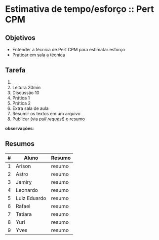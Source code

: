 # Estimativa de tempo/esforço :: Pert CPM

## Objetivos
- Entender a técnica de Pert CPM para estimatar esforço
- Praticar em sala a técnica

## Tarefa
1. 
  1. Leitura 20min
  2. Discussão 10
2. Prática 1
3. Prática 2
4. Extra sala de aula
  1. Resumir os textos em um arquivo
  2. Publicar (via _pull request_) o resumo

**observações**: 

## Resumos

| # | Aluno | Resumo |
| --- | --- | --- |
| 1 | Arison | resumo |
| 2 | Astro | resumo |
| 3 | Jamiry | resumo |
| 4 | Leonardo | resumo |
| 5 | Luiz Eduardo | resumo |
| 6 | Rafael | resumo |
| 7 | Tatiara | resumo |
| 8 | Yuri | resumo |
| 9 | Yves | resumo |
